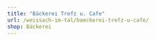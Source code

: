 ```yaml
---
title: "Bäckerei Trefz u. Cafe"
url: /weissach-im-tal/baeckerei-trefz-u-cafe/
shop: Bäckerei
---
```


